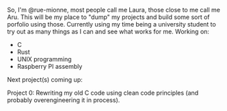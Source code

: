 So, I'm @rue-mionne, most people call me Laura, those close to me call me Aru. This will be my place to "dump" my projects and build some sort of porfolio using those.
Currently using my time being a university student to try out as many things as I can and see what works for me.
Working on:
  - C
  - Rust
  - UNIX programming
  - Raspberry PI assembly


Next project(s) coming up:

  Project 0: Rewriting my old C code using clean code principles (and probably overengineering it in process).
